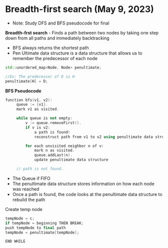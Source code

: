 # Breadth-first search (May 9, 2023)

* Note: Study DFS and BFS pseudocode for final

**Breadth-frst search** - Finds a path between two nodes by taking one step down from all paths and immediately backtracking

* BFS always returns the shortest path
* Pen Ultimate data structure is a data structure that allows us to remember the predecessor of each node

```cpp
std::unordered_map<Node, Node> penultimate;

//Ex: The predecessor of D is H
penultimate[H] = D;
```

**BFS Pseudocode**

```cpp
function bfs(v1, v2):
     queue := {v1}.
     mark v1 as visited.

     while queue is not empty:
         v := queue.removeFirst().
         if v is v2:
             a path is found!
             reconstruct path from v1 to v2 using penultimate data structure

         for each unvisited neighbor n of v:
             mark n as visited.
             queue.addLast(n).
             update penultimate data structure

     // path is not found.
```

* The Queue if FIFO
* The penultimate data structure stores information on how each node was reached
* Once a path is found, the code looks at the penultimate data structure to rebuild the path

Create temp node
```cpp
tempNode = c;
if tempNode = beginning THEN BREAK;
push tempNode to final path
tempNode = penultimate[tempNode];

END WHILE
```
